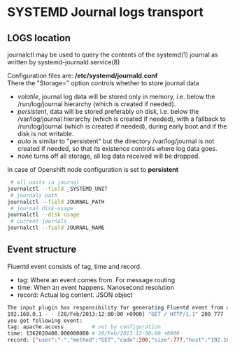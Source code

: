 # SYSTEMD Journal logs transport
## LOGS location

journalctl may be used to query the contents of the systemd(1) journal
as written by systemd-journald.service(8)

Configuration files are: **/etc/systemd/journald.conf**  
There the "Storage=" option controls whether to store journal data 
- *volatile*, journal log data will be stored only in memory, i.e. below the /run/log/journal hierarchy (which is created if needed).
- *persistent*, data will be stored preferably on disk, i.e. below the /var/log/journal hierarchy (which is created if needed), with a fallback to /run/log/journal (which is created if needed), during early boot and if the disk is not writable.
- *auto* is similar to "persistent" but the directory /var/log/journal is not created if needed, so that its existence controls where log data goes.
- *none* turns off all storage, all log data received will be dropped.

In case of Openshift node configuration is set to **persistent**
```sh
 # all units in journal
journalctl --field _SYSTEMD_UNIT
 # journals path
journalctl --field JOURNAL_PATH
 # journal disk-usage 
journalctl --disk-usage
 # current journals
journalctl --field JOURNAL_NAME
```
## Event structure
Fluentd event consists of tag, time and record.
+ tag: Where an event comes from. For message routing
+ time: When an event happens. Nanosecond resolution
+ record: Actual log content. JSON object

```sh
The input plugin has responsibility for generating Fluentd event from data sources. For example, in_tail generates events from text lines. If you have following line in apache logs:
192.168.0.1 - - [28/Feb/2013:12:00:00 +0900] "GET / HTTP/1.1" 200 777
you got following event:
tag: apache.access         # set by configuration
time: 1362020400.000000000 # 28/Feb/2013:12:00:00 +0900
record: {"user":"-","method":"GET","code":200,"size":777,"host":"192.168.0.1","path":"/"}
```
